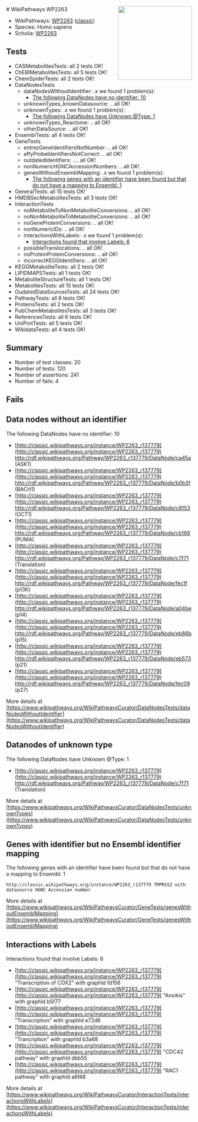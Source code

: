 <img style="float: right; width: 200px" src="https://upload.wikimedia.org/wikipedia/commons/thumb/8/83/Wplogo_with_text_500.png/640px-Wplogo_with_text_500.png" />
# WikiPathways WP2263

* WikiPathways: [WP2263](https://wikipathways.org/pathways/WP2263) ([classic](https://classic.wikipathways.org/instance/WP2263))
* Species: Homo sapiens
* Scholia: [WP2263](https://scholia.toolforge.org/wikipathways/WP2263)
## Tests
* CASMetabolitesTests: all 2 tests OK!
* ChEBIMetabolitesTests: all 5 tests OK!
* ChemSpiderTests: all 2 tests OK!
* DataNodesTests
    * dataNodesWithoutIdentifier: .x we found 1 problem(s):
        * [The following DataNodes have no identifier: 10](#8792c490)
    * unknownTypes_knownDatasource: .. all OK!
    * unknownTypes: .x we found 1 problem(s):
        * [The following DataNodes have Unknown @Type: 1](#839973df)
    * unknownTypes_Reactome: .. all OK!
    * otherDataSource: .. all OK!
* EnsemblTests: all 4 tests OK!
* GeneTests
    * entrezGeneIdentifiersNotNumber: .. all OK!
    * affyProbeIdentifiersNotCorrect: .. all OK!
    * outdatedIdentifiers: .... all OK!
    * nonNumericHGNCAccessionNumbers: .. all OK!
    * genesWithoutEnsemblMapping: .x we found 1 problem(s):
        * [The following genes with an identifier have been found but that do not have a mapping to Ensembl: 1](#40286d83)
* GeneralTests: all 15 tests OK!
* HMDBSecMetabolitesTests: all 3 tests OK!
* InteractionTests
    * noMetaboliteToNonMetaboliteConversions: .. all OK!
    * noNonMetaboliteToMetaboliteConversions: .. all OK!
    * noGeneProteinConversions: .. all OK!
    * nonNumericIDs: .. all OK!
    * interactionsWithLabels: .x we found 1 problem(s):
        * [Interactions found that involve Labels: 6](#630d267d)
    * possibleTranslocations: .. all OK!
    * noProteinProteinConversions: .. all OK!
    * incorrectKEGGIdentifiers: .. all OK!
* KEGGMetaboliteTests: all 2 tests OK!
* LIPIDMAPSTests: all 1 tests OK!
* MetaboliteStructureTests: all 1 tests OK!
* MetabolitesTests: all 15 tests OK!
* OudatedDataSourcesTests: all 24 tests OK!
* PathwayTests: all 8 tests OK!
* ProteinsTests: all 2 tests OK!
* PubChemMetabolitesTests: all 3 tests OK!
* ReferencesTests: all 6 tests OK!
* UniProtTests: all 5 tests OK!
* WikidataTests: all 4 tests OK!


## Summary

* Number of test classes: 20
* Number of tests: 120
* Number of assertions: 241
* Number of fails: 4

## Fails

<a name="8792c490" />

## Data nodes without an identifier

The following DataNodes have no identifier: 10

* [http://classic.wikipathways.org/instance/WP2263_r137779](http://classic.wikipathways.org/instance/WP2263_r137779) http://rdf.wikipathways.org/Pathway/WP2263_r137779/DataNode/ca45a (ASK1)
* [http://classic.wikipathways.org/instance/WP2263_r137779](http://classic.wikipathways.org/instance/WP2263_r137779) http://rdf.wikipathways.org/Pathway/WP2263_r137779/DataNode/b0b3f (BACH1)
* [http://classic.wikipathways.org/instance/WP2263_r137779](http://classic.wikipathways.org/instance/WP2263_r137779) http://rdf.wikipathways.org/Pathway/WP2263_r137779/DataNode/c8153 (OCT1)
* [http://classic.wikipathways.org/instance/WP2263_r137779](http://classic.wikipathways.org/instance/WP2263_r137779) http://rdf.wikipathways.org/Pathway/WP2263_r137779/DataNode/cb169 (PUMA)
* [http://classic.wikipathways.org/instance/WP2263_r137779](http://classic.wikipathways.org/instance/WP2263_r137779) http://rdf.wikipathways.org/Pathway/WP2263_r137779/DataNode/c7f71 (Translation)
* [http://classic.wikipathways.org/instance/WP2263_r137779](http://classic.wikipathways.org/instance/WP2263_r137779) http://rdf.wikipathways.org/Pathway/WP2263_r137779/DataNode/fec1f (p13K)
* [http://classic.wikipathways.org/instance/WP2263_r137779](http://classic.wikipathways.org/instance/WP2263_r137779) http://rdf.wikipathways.org/Pathway/WP2263_r137779/DataNode/a04be (p14)
* [http://classic.wikipathways.org/instance/WP2263_r137779](http://classic.wikipathways.org/instance/WP2263_r137779) http://rdf.wikipathways.org/Pathway/WP2263_r137779/DataNode/eb86b (p15)
* [http://classic.wikipathways.org/instance/WP2263_r137779](http://classic.wikipathways.org/instance/WP2263_r137779) http://rdf.wikipathways.org/Pathway/WP2263_r137779/DataNode/eb573 (p21)
* [http://classic.wikipathways.org/instance/WP2263_r137779](http://classic.wikipathways.org/instance/WP2263_r137779) http://rdf.wikipathways.org/Pathway/WP2263_r137779/DataNode/fec09 (p27)


More details at [https://www.wikipathways.org/WikiPathwaysCurator/DataNodesTests/dataNodesWithoutIdentifier](https://www.wikipathways.org/WikiPathwaysCurator/DataNodesTests/dataNodesWithoutIdentifier)

<a name="839973df" />

## Datanodes of unknown type

The following DataNodes have Unknown @Type: 1

* [http://classic.wikipathways.org/instance/WP2263_r137779](http://classic.wikipathways.org/instance/WP2263_r137779) http://rdf.wikipathways.org/Pathway/WP2263_r137779/DataNode/c7f71 (Translation)


More details at [https://www.wikipathways.org/WikiPathwaysCurator/DataNodesTests/unknownTypes](https://www.wikipathways.org/WikiPathwaysCurator/DataNodesTests/unknownTypes)

<a name="40286d83" />

## Genes with identifier but no Ensembl identifier mapping

The following genes with an identifier have been found but that do not have a mapping to Ensembl: 1
```
http://classic.wikipathways.org/instance/WP2263_r137779 TMPRSS2 with datasource HGNC Accession number
```

More details at [https://www.wikipathways.org/WikiPathwaysCurator/GeneTests/genesWithoutEnsemblMapping](https://www.wikipathways.org/WikiPathwaysCurator/GeneTests/genesWithoutEnsemblMapping)

<a name="630d267d" />

## Interactions with Labels

Interactions found that involve Labels: 6

* [http://classic.wikipathways.org/instance/WP2263_r137779](http://classic.wikipathways.org/instance/WP2263_r137779) "Transcription
of COX2" with graphId fd156
* [http://classic.wikipathways.org/instance/WP2263_r137779](http://classic.wikipathways.org/instance/WP2263_r137779) "Anoikis" with graphId b5f77
* [http://classic.wikipathways.org/instance/WP2263_r137779](http://classic.wikipathways.org/instance/WP2263_r137779) "Transcription" with graphId e72d6
* [http://classic.wikipathways.org/instance/WP2263_r137779](http://classic.wikipathways.org/instance/WP2263_r137779) "Trancription" with graphId b3a68
* [http://classic.wikipathways.org/instance/WP2263_r137779](http://classic.wikipathways.org/instance/WP2263_r137779) "CDC42
pathway" with graphId dbb55
* [http://classic.wikipathways.org/instance/WP2263_r137779](http://classic.wikipathways.org/instance/WP2263_r137779) "RAC1
pathway" with graphId a6f48


More details at [https://www.wikipathways.org/WikiPathwaysCurator/InteractionTests/interactionsWithLabels](https://www.wikipathways.org/WikiPathwaysCurator/InteractionTests/interactionsWithLabels)

